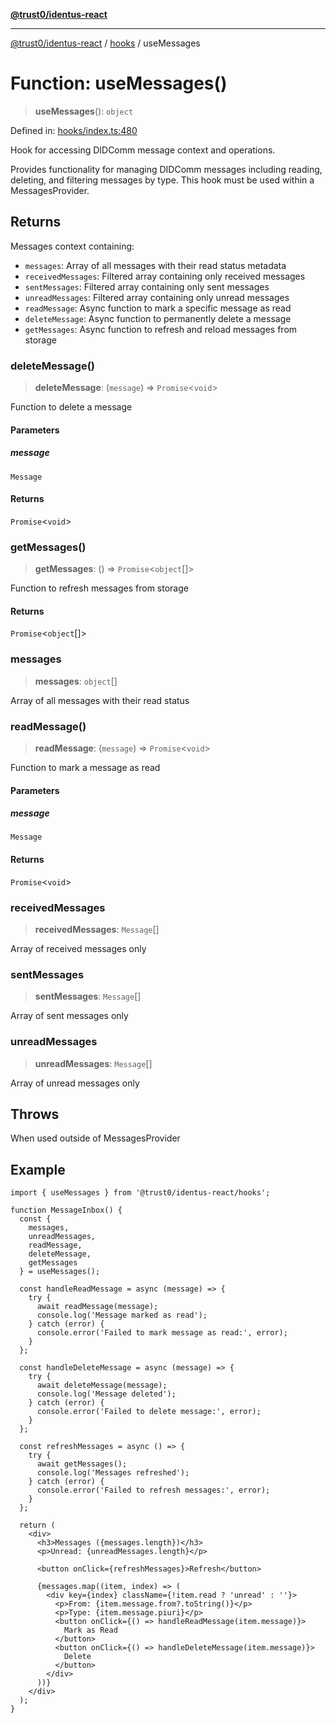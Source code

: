 [**@trust0/identus-react**](../../README.md)

***

[@trust0/identus-react](../../README.md) / [hooks](../README.md) / useMessages

# Function: useMessages()

> **useMessages**(): `object`

Defined in: [hooks/index.ts:480](https://github.com/trust0-project/identus/blob/febcd2542e30b741b517312de202d6c8715053f6/packages/identus-react/src/hooks/index.ts#L480)

Hook for accessing DIDComm message context and operations.

Provides functionality for managing DIDComm messages including reading, deleting,
and filtering messages by type. This hook must be used within a MessagesProvider.

## Returns

Messages context containing:
  - `messages`: Array of all messages with their read status metadata
  - `receivedMessages`: Filtered array containing only received messages
  - `sentMessages`: Filtered array containing only sent messages
  - `unreadMessages`: Filtered array containing only unread messages
  - `readMessage`: Async function to mark a specific message as read
  - `deleteMessage`: Async function to permanently delete a message
  - `getMessages`: Async function to refresh and reload messages from storage

### deleteMessage()

> **deleteMessage**: (`message`) => `Promise`\<`void`\>

Function to delete a message

#### Parameters

##### message

`Message`

#### Returns

`Promise`\<`void`\>

### getMessages()

> **getMessages**: () => `Promise`\<`object`[]\>

Function to refresh messages from storage

#### Returns

`Promise`\<`object`[]\>

### messages

> **messages**: `object`[]

Array of all messages with their read status

### readMessage()

> **readMessage**: (`message`) => `Promise`\<`void`\>

Function to mark a message as read

#### Parameters

##### message

`Message`

#### Returns

`Promise`\<`void`\>

### receivedMessages

> **receivedMessages**: `Message`[]

Array of received messages only

### sentMessages

> **sentMessages**: `Message`[]

Array of sent messages only

### unreadMessages

> **unreadMessages**: `Message`[]

Array of unread messages only

## Throws

When used outside of MessagesProvider

## Example

```tsx
import { useMessages } from '@trust0/identus-react/hooks';

function MessageInbox() {
  const { 
    messages, 
    unreadMessages, 
    readMessage, 
    deleteMessage,
    getMessages 
  } = useMessages();
  
  const handleReadMessage = async (message) => {
    try {
      await readMessage(message);
      console.log('Message marked as read');
    } catch (error) {
      console.error('Failed to mark message as read:', error);
    }
  };
  
  const handleDeleteMessage = async (message) => {
    try {
      await deleteMessage(message);
      console.log('Message deleted');
    } catch (error) {
      console.error('Failed to delete message:', error);
    }
  };
  
  const refreshMessages = async () => {
    try {
      await getMessages();
      console.log('Messages refreshed');
    } catch (error) {
      console.error('Failed to refresh messages:', error);
    }
  };
  
  return (
    <div>
      <h3>Messages ({messages.length})</h3>
      <p>Unread: {unreadMessages.length}</p>
      
      <button onClick={refreshMessages}>Refresh</button>
      
      {messages.map((item, index) => (
        <div key={index} className={!item.read ? 'unread' : ''}>
          <p>From: {item.message.from?.toString()}</p>
          <p>Type: {item.message.piuri}</p>
          <button onClick={() => handleReadMessage(item.message)}>
            Mark as Read
          </button>
          <button onClick={() => handleDeleteMessage(item.message)}>
            Delete
          </button>
        </div>
      ))}
    </div>
  );
}
```
